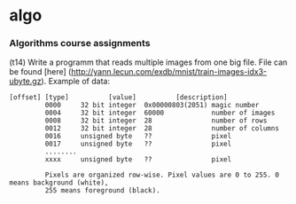 algo
====

### Algorithms course assignments 

(t14) Write a programm that reads multiple images from one big file. File can be found [here] (http://yann.lecun.com/exdb/mnist/train-images-idx3-ubyte.gz).
Example of data: 
```
[offset] [type]          [value]          [description]
         0000     32 bit integer  0x00000803(2051) magic number
         0004     32 bit integer  60000            number of images
         0008     32 bit integer  28               number of rows
         0012     32 bit integer  28               number of columns
         0016     unsigned byte   ??               pixel
         0017     unsigned byte   ??               pixel
         ........
         xxxx     unsigned byte   ??               pixel
         
         Pixels are organized row-wise. Pixel values are 0 to 255. 0 means background (white),
         255 means foreground (black).
```

